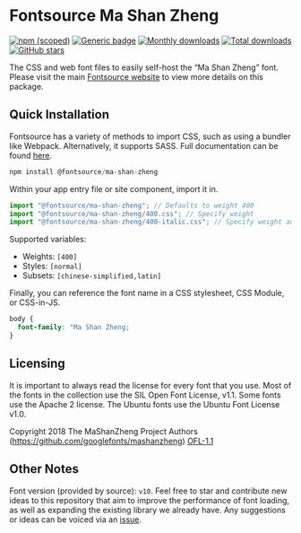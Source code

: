 # Fontsource Ma Shan Zheng

[![npm (scoped)](https://img.shields.io/npm/v/@fontsource/ma-shan-zheng?color=brightgreen)](https://www.npmjs.com/package/@fontsource/ma-shan-zheng) [![Generic badge](https://img.shields.io/badge/fontsource-passing-brightgreen)](https://github.com/fontsource/fontsource) [![Monthly downloads](https://badgen.net/npm/dm/@fontsource/ma-shan-zheng)](https://github.com/fontsource/fontsource) [![Total downloads](https://badgen.net/npm/dt/@fontsource/ma-shan-zheng)](https://github.com/fontsource/fontsource) [![GitHub stars](https://img.shields.io/github/stars/fontsource/fontsource.svg?style=social&label=Star)](https://github.com/fontsource/fontsource/stargazers)

The CSS and web font files to easily self-host the “Ma Shan Zheng” font. Please visit the main [Fontsource website](https://fontsource.org/fonts/ma-shan-zheng) to view more details on this package.

## Quick Installation

Fontsource has a variety of methods to import CSS, such as using a bundler like Webpack. Alternatively, it supports SASS. Full documentation can be found [here](https://fontsource.org/docs/getting-started/introduction).

```javascript
npm install @fontsource/ma-shan-zheng
```

Within your app entry file or site component, import it in.

```javascript
import "@fontsource/ma-shan-zheng"; // Defaults to weight 400
import "@fontsource/ma-shan-zheng/400.css"; // Specify weight
import "@fontsource/ma-shan-zheng/400-italic.css"; // Specify weight and style

```

Supported variables:
- Weights: `[400]`
- Styles: `[normal]`
- Subsets: `[chinese-simplified,latin]`

Finally, you can reference the font name in a CSS stylesheet, CSS Module, or CSS-in-JS.

```css
body {
  font-family: "Ma Shan Zheng;
}
```

## Licensing
It is important to always read the license for every font that you use.
Most of the fonts in the collection use the SIL Open Font License, v1.1. Some fonts use the Apache 2 license. The Ubuntu fonts use the Ubuntu Font License v1.0.

Copyright 2018 The MaShanZheng Project Authors (https://github.com/googlefonts/mashanzheng)
[OFL-1.1](http://scripts.sil.org/OFL)

## Other Notes
Font version (provided by source): `v10`.
Feel free to star and contribute new ideas to this repository that aim to improve the performance of font loading, as well as expanding the existing library we already have. Any suggestions or ideas can be voiced via an [issue](https://github.com/fontsource/fontsource/issues).